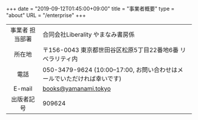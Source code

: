+++
date = "2019-09-12T01:45:00+09:00"
title = "事業者概要"
type = "about"
URL = "/enterprise"
+++

|    |    |
|:-----:|----|
| 事業者 担当部署 | 合同会社Liberality やまなみ書房係 |
| 所在地 | 〒156-0043 東京都世田谷区松原5丁目22番地6番 リベラリティ内 |
| 電話 | 050-3479-9624 (10:00–17:00, お問い合わせはメールでいただければ幸いです)|
| E-mail | books@yamanami.tokyo |
| 出版者記号 | 909624 |


&nbsp;
